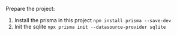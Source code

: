 Prepare the project:
1. Install the prisma in this project `npm install prisma --save-dev`
2. Init the sqlite `npx prisma init --datasource-provider sqlite`

